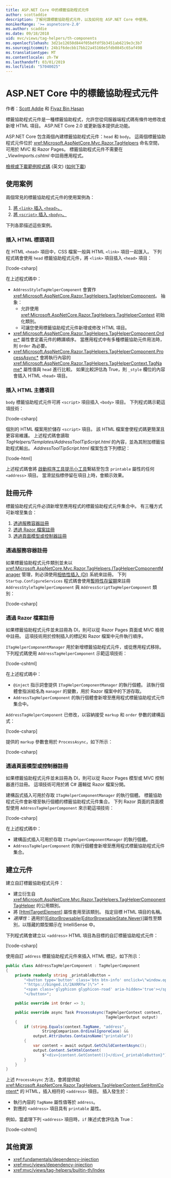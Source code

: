 ```yaml
---
title: ASP.NET Core 中的標籤協助程式元件
author: scottaddie
description: 了解何謂標籤協助程式元件，以及如何在 ASP.NET Core 中使用。
monikerRange: '>= aspnetcore-2.0'
ms.author: scaddie
ms.date: 09/18/2018
uid: mvc/views/tag-helpers/th-components
ms.openlocfilehash: 3d21e12650d844f05bdfdf5b3451ab6219e3c3b7
ms.sourcegitcommit: 24b1f6decbb17bb22a45166e5fdb0845c65af498
ms.translationtype: MT
ms.contentlocale: zh-TW
ms.lasthandoff: 03/01/2019
ms.locfileid: "57040025"
---
```

# <a name="tag-helper-components-in-aspnet-core"></a>ASP.NET Core 中的標籤協助程式元件

作者：[Scott Addie](https://twitter.com/Scott_Addie) 和 [Fiyaz Bin Hasan](https://github.com/fiyazbinhasan)

標籤協助程式元件是一種標籤協助程式，允許您從伺服器端程式碼有條件地修改或新增 HTML 項目。 ASP.NET Core 2.0 或更新版本提供此功能。

ASP.NET Core 包含兩個內建標籤協助程式元件：`head` 和 `body`。 這兩個標籤協助程式元件位於 <xref:Microsoft.AspNetCore.Mvc.Razor.TagHelpers> 命名空間，可用於 MVC 和 Razor Pages。 標籤協助程式元件不需要在 *_ViewImports.cshtml* 中註冊應用程式。

[檢視或下載範例程式碼](https://github.com/aspnet/Docs/tree/master/aspnetcore/mvc/views/tag-helpers/th-components/samples) \(英文\) ([如何下載](xref:index#how-to-download-a-sample))

## <a name="use-cases"></a>使用案例

兩個常見的標籤協助程式元件的使用案例為：

1. [將 `<link>` 插入 `<head>`。](#inject-into-html-head-element)
1. [將 `<script>` 插入 `<body>`。](#inject-into-html-body-element)

下列各節描述這些案例。

### <a name="inject-into-html-head-element"></a>插入 HTML 標頭項目

在 HTML `<head>` 項目中，CSS 檔案一般與 HTML `<link>` 項目一起匯入。 下列程式碼會使用 `head` 標籤協助程式元件，將 `<link>` 項目插入 `<head>` 項目：

[!code-csharp[](th-components/samples/RazorPagesSample/TagHelpers/AddressStyleTagHelperComponent.cs)]

在上述程式碼中：

* `AddressStyleTagHelperComponent` 會實作 <xref:Microsoft.AspNetCore.Razor.TagHelpers.TagHelperComponent>。 抽象：
  * 允許使用 <xref:Microsoft.AspNetCore.Razor.TagHelpers.TagHelperContext> 初始化類別。
  * 可讓您使用標籤協助程式元件新增或修改 HTML 項目。
* <xref:Microsoft.AspNetCore.Razor.TagHelpers.TagHelperComponent.Order*> 屬性會定義元件的轉譯順序。 當應用程式中有多種標籤協助元件用法時，則 `Order` 為必要。
* <xref:Microsoft.AspNetCore.Razor.TagHelpers.TagHelperComponent.ProcessAsync*> 會將執行內容的 <xref:Microsoft.AspNetCore.Razor.TagHelpers.TagHelperContext.TagName*> 屬性值與 `head` 進行比較。 如果比較評估為 True，則 `_style` 欄位的內容會插入 HTML `<head>` 項目。

### <a name="inject-into-html-body-element"></a>插入 HTML 主體項目

`body` 標籤協助程式元件可將 `<script>` 項目插入 `<body>` 項目。 下列程式碼示範這項技術：

[!code-csharp[](th-components/samples/RazorPagesSample/TagHelpers/AddressScriptTagHelperComponent.cs)]

個別的 HTML 檔案用於儲存 `<script>` 項目。 該 HTML 檔案會使程式碼更簡潔且更容易維護。 上述程式碼會讀取 *TagHelpers/Templates/AddressToolTipScript.html* 的內容，並為其附加標籤協助程式輸出。 *AddressToolTipScript.html* 檔案包含下列標記：

[!code-html[](th-components/samples/RazorPagesSample/TagHelpers/Templates/AddressToolTipScript.html)]

上述程式碼會將 [ 啟動程序工具提示小工具](https://getbootstrap.com/docs/3.3/javascript/#tooltips)繫結至包含 `printable` 屬性的任何 `<address>` 項目。 當滑鼠指標停留在項目上時，會顯示效果。

## <a name="register-a-component"></a>註冊元件

標籤協助程式元件必須新增至應用程式的標籤協助程式元件集合中。 有三種方式可新增至集合：

1. [透過服務容器註冊](#registration-via-services-container)
1. [透過 Razor 檔案註冊](#registration-via-razor-file)
1. [透過頁面模型或控制器註冊](#registration-via-page-model-or-controller)

### <a name="registration-via-services-container"></a>透過服務容器註冊

如果標籤協助程式元件類別並未以 <xref:Microsoft.AspNetCore.Mvc.Razor.TagHelpers.ITagHelperComponentManager> 管理，則必須使用[相依性插入 (DI)](xref:fundamentals/dependency-injection) 系統來註冊。 下列 `Startup.ConfigureServices` 程式碼會使用[暫時性存留期](xref:fundamentals/dependency-injection#lifetime-and-registration-options)來註冊 `AddressStyleTagHelperComponent` 與 `AddressScriptTagHelperComponent` 類別：

[!code-csharp[](th-components/samples/RazorPagesSample/Startup.cs?name=snippet_ConfigureServices&highlight=12-15)]

### <a name="registration-via-razor-file"></a>透過 Razor 檔案註冊

如果標籤協助程式元件並未註冊為 DI，則可以從 Razor Pages 頁面或 MVC 檢視中註冊。 這項技術用於控制插入的標記和 Razor 檔案中元件執行順序。

`ITagHelperComponentManager` 用於新增標籤協助程式元件，或從應用程式移除。 下列程式碼使用 `AddressTagHelperComponent` 示範這項技術：

[!code-cshtml[](th-components/samples/RazorPagesSample/Pages/Contact.cshtml?name=snippet_ITagHelperComponentManager)]

在上述程式碼中：

* `@inject` 指示詞會提供 `ITagHelperComponentManager` 的執行個體。 該執行個體會指派給名為 `manager` 的變數，用於 Razor 檔案中的下游存取。
* `AddressTagHelperComponent` 的執行個體會新增至應用程式標籤協助程式元件集合中。

`AddressTagHelperComponent` 已修改，以容納接受 `markup` 和 `order` 參數的建構函式：

[!code-csharp[](th-components/samples/RazorPagesSample/TagHelpers/AddressTagHelperComponent.cs?name=snippet_Constructor)]

提供的 `markup` 參數會用於 `ProcessAsync`，如下所示：

[!code-csharp[](th-components/samples/RazorPagesSample/TagHelpers/AddressTagHelperComponent.cs?name=snippet_ProcessAsync&highlight=10-11)]

### <a name="registration-via-page-model-or-controller"></a>透過頁面模型或控制器註冊

如果標籤協助程式元件並未註冊為 DI，則可以從 Razor Pages 模型或 MVC 控制器進行註冊。 這項技術可用於將 C# 邏輯從 Razor 檔案分開。

建構函式插入可用於存取 `ITagHelperComponentManager` 的執行個體。 標籤協助程式元件會新增至執行個體的標籤協助程式元件集合。 下列 Razor 頁面的頁面模型使用 `AddressTagHelperComponent` 來示範這項技術：

[!code-csharp[](th-components/samples/RazorPagesSample/Pages/Index.cshtml.cs?name=snippet_IndexModelClass)]

在上述程式碼中：

* 建構函式插入可用於存取 `ITagHelperComponentManager` 的執行個體。
* `AddressTagHelperComponent` 的執行個體會新增至應用程式標籤協助程式元件集合。

## <a name="create-a-component"></a>建立元件

建立自訂標籤協助程式元件：

* 建立衍生自 <xref:Microsoft.AspNetCore.Mvc.Razor.TagHelpers.TagHelperComponentTagHelper> 的公用類別。
* 將 [[HtmlTargetElement]](xref:Microsoft.AspNetCore.Razor.TagHelpers.HtmlTargetElementAttribute) 屬性套用至該類別。 指定目標 HTML 項目的名稱。
* *選擇性*：適用於[[EditorBrowsable(EditorBrowsableState.Never)]](xref:System.ComponentModel.EditorBrowsableAttribute)屬性至類別，以隱藏的類型顯示在 IntelliSense 中。

下列程式碼會建立以 `<address>` HTML 項目為目標的自訂標籤協助程式元件：

[!code-csharp[](th-components/samples/RazorPagesSample/TagHelpers/AddressTagHelperComponentTagHelper.cs)]

使用自訂 `address` 標籤協助程式元件來插入 HTML 標記，如下所示：

```csharp
public class AddressTagHelperComponent : TagHelperComponent
{
    private readonly string _printableButton =
        "<button type='button' class='btn btn-info' onclick=\"window.open("
        "'https://binged.it/2AXRRYw')\">" +
        "<span class='glyphicon glyphicon-road' aria-hidden='true'></span>" +
        "</button>";

    public override int Order => 3;

    public override async Task ProcessAsync(TagHelperContext context,
                                            TagHelperOutput output)
    {
        if (string.Equals(context.TagName, "address",
                StringComparison.OrdinalIgnoreCase) &&
            output.Attributes.ContainsName("printable"))
        {
            var content = await output.GetChildContentAsync();
            output.Content.SetHtmlContent(
                $"<div>{content.GetContent()}</div>{_printableButton}");
        }
    }
}
```

上述 `ProcessAsync` 方法，會將提供給 <xref:Microsoft.AspNetCore.Razor.TagHelpers.TagHelperContent.SetHtmlContent*> 的 HTML，插入相符的 `<address>` 項目。 插入發生於：

* 執行內容的 `TagName` 屬性值等於 `address`。
* 對應的 `<address>` 項目具有 `printable` 屬性。

例如，當處理下列 `<address>` 項目時，`if` 陳述式會評估為 True：

[!code-cshtml[](th-components/samples/RazorPagesSample/Pages/Contact.cshtml?name=snippet_AddressPrintable)]

## <a name="additional-resources"></a>其他資源

* <xref:fundamentals/dependency-injection>
* <xref:mvc/views/dependency-injection>
* <xref:mvc/views/tag-helpers/builtin-th/Index>
